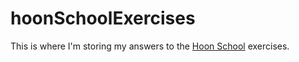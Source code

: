 # hoonSchoolExercises

This is where I'm storing my answers to the [Hoon School](https://developers.urbit.org/guides/core/hoon-school) exercises.
